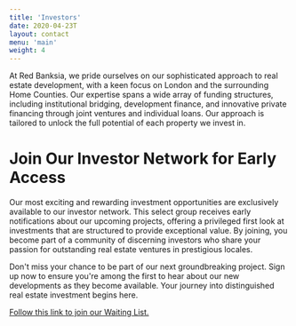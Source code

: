 ```yaml
---
title: 'Investors'
date: 2020-04-23T
layout: contact
menu: 'main'
weight: 4
---
```


At Red Banksia, we pride ourselves on our sophisticated approach to real estate development, with a keen focus on London and the surrounding Home Counties. Our expertise spans a wide array of funding structures, including institutional bridging, development finance, and innovative private financing through joint ventures and individual loans. Our approach is tailored to unlock the full potential of each property we invest in.

# Join Our Investor Network for Early Access

Our most exciting and rewarding investment opportunities are exclusively available to our investor network. This select group receives early notifications about our upcoming projects, offering a privileged first look at investments that are structured to provide exceptional value. By joining, you become part of a community of discerning investors who share your passion for outstanding real estate ventures in prestigious locales.

Don't miss your chance to be part of our next groundbreaking project. Sign up now to ensure you're among the first to hear about our new developments as they become available. Your journey into distinguished real estate investment begins here.

[Follow this link to join our Waiting List.](https://rb.gy/1jk6u7)
